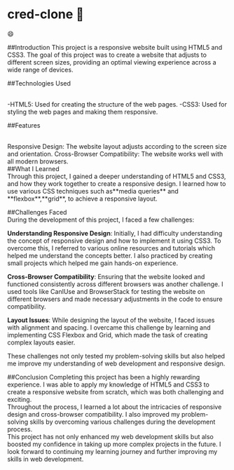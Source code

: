# cred-clone 👋
:smile:


##Introduction
This project is a responsive website built using HTML5 and CSS3. The goal of this project was to create a website that adjusts to different screen sizes, providing an optimal viewing experience across a wide range of devices.

##Technologies Used

<br>
-HTML5: Used for creating the structure of the web pages.
-CSS3: Used for styling the web pages and making them responsive.

##Features

<br>
Responsive Design: The website layout adjusts according to the screen size and orientation.
Cross-Browser Compatibility: The website works well with all modern browsers.
<br>
##What I Learned

<br>
Through this project, I gained a deeper understanding of HTML5 and CSS3, and how they work together
to create a responsive design. I learned how to use various CSS techniques such as**media queries** and **flexbox**,**grid**, to achieve a responsive layout.
<br>

##Challenges Faced
<br>
During the development of this project, I faced a few challenges:

**Understanding Responsive Design**: Initially, I had difficulty understanding the concept of responsive design and how to implement it using CSS3. To overcome this, I referred to various online resources and tutorials which helped me understand the concepts better. I also practiced by creating small projects which helped me gain hands-on experience.

**Cross-Browser Compatibility**: Ensuring that the website looked and functioned consistently across different browsers was another challenge. I used tools like CanIUse and BrowserStack for testing the website on different browsers and made necessary adjustments in the code to ensure compatibility.

**Layout Issues**: While designing the layout of the website, I faced issues with alignment and spacing. I overcame this challenge by learning and implementing CSS Flexbox and Grid, which made the task of creating complex layouts easier.

These challenges not only tested my problem-solving skills but also helped me improve my understanding of web development and responsive design.

##Conclusion
Completing this project has been a highly rewarding experience. I was able to apply my knowledge of HTML5 and CSS3 to create a responsive website from scratch, which was both challenging and exciting.
<br>
Throughout the process, I learned a lot about the intricacies of responsive design and cross-browser compatibility. I also improved my problem-solving skills by overcoming various challenges during the development process.
<br>
This project has not only enhanced my web development skills but also boosted my confidence in taking up more complex projects in the future. I look forward to continuing my learning journey and further improving my skills in web development.
